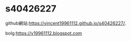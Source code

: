 # s40426227
github網站:https://vincent19961112.github.io/s40426227/. 

bolg:https://v19961112.blogspot.com
